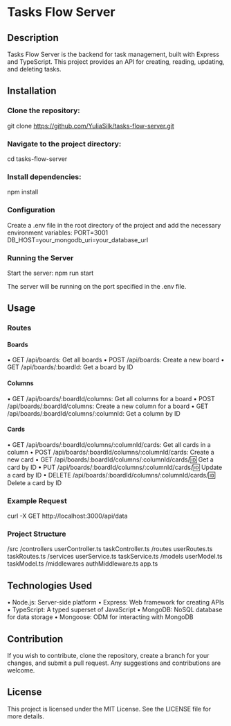 # Tasks Flow Server

## Description
Tasks Flow Server is the backend for task management, built with Express and TypeScript. This project provides an API for creating, reading, updating, and deleting tasks.

## Installation

### Clone the repository:
git clone https://github.com/YuliaSilk/tasks-flow-server.git

### Navigate to the project directory:
cd tasks-flow-server

### Install dependencies:
npm install

### Configuration
Create a .env file in the root directory of the project and add the necessary environment variables:
PORT=3001
DB_HOST=your_mongodb_uri=your_database_url

### Running the Server
Start the server:
npm run start

The server will be running on the port specified in the .env file.


## Usage

### Routes

#### Boards
•	GET /api/boards: Get all boards
•	POST /api/boards: Create a new board
•	GET /api/boards/:boardId: Get a board by ID

#### Columns
•	GET /api/boards/:boardId/columns: Get all columns for a board
•	POST /api/boards/:boardId/columns: Create a new column for a board
•	GET /api/boards/:boardId/columns/:columnId: Get a column by ID

#### Cards
•	GET /api/boards/:boardId/columns/:columnId/cards: Get all cards in a column
•	POST /api/boards/:boardId/columns/:columnId/cards: Create a new card
•	GET /api/boards/:boardId/columns/:columnId/cards/:id: Get a card by ID
•	PUT /api/boards/:boardId/columns/:columnId/cards/:id: Update a card by ID
•	DELETE /api/boards/:boardId/columns/:columnId/cards/:id: Delete a card by ID

### Example Request
curl -X GET http://localhost:3000/api/data

### Project Structure
/src
  /controllers
    userController.ts
    taskController.ts
  /routes
    userRoutes.ts
    taskRoutes.ts
  /services
    userService.ts
    taskService.ts
  /models
    userModel.ts
    taskModel.ts
  /middlewares
    authMiddleware.ts
  app.ts

## Technologies Used
•	Node.js: Server-side platform
•	Express: Web framework for creating APIs
•	TypeScript: A typed superset of JavaScript
•	MongoDB: NoSQL database for data storage
•	Mongoose: ODM for interacting with MongoDB

## Contribution
If you wish to contribute, clone the repository, create a branch for your changes, and submit a pull request. Any suggestions and contributions are welcome.

## License
This project is licensed under the MIT License. See the LICENSE file for more details.